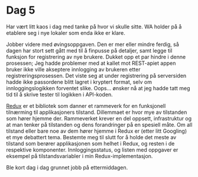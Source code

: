 # Dag 5

Har vært litt kaos i dag med tanke på hvor
vi skulle sitte. WA holder på å etablere seg i nye lokaler som enda ikke er
klare.

Jobber videre med øvingsoppgaven. Den er mer eller mindre ferdig, så dagen har
stort sett gått med til å finpusse på detaljer, samt legge til funksjon for
registrering av nye brukere. Dukket opp et par hindre i denne prosessen; Jeg
hadde problemer med at kallet mot REST-apiet appen bruker ikke ville akseptere
innlogging av brukeren etter registreringsprosessen. Det viste seg at under
registrering på serversiden hadde ikke passordene blitt lagret i kryptert format,
selv om innloggingslogikken forventet slike. Oops... ønsker nå at jeg hadde tatt meg
tid til å skrive tester til logikken i API-koden.

[Redux](http://redux.js.org) er et bibliotek som danner et rammeverk for en funksjonell tilnærming til
applikasjoners tilstand. Dillemmaet er hvor mye av tilstanden som hører hjemme der.
Rammeverket krever en del oppsett, infrastruktur og at man tenker på tilstanden og
dens forandringer på en spesiell måte. Om all tilstand eller bare noe av dem hører hjemme
i Redux er (etter litt Googling) et mye debattert tema. Bestemte meg til slutt
for å holde det meste av tilstand som berører applikasjonen som helhet i Redux, og
resten i de respektive komponenter. Innloggingsstatus, og listen med oppgaver er
eksempel på tilstandsvariabler i min Redux-implementasjon.

Ble kort dag i dag grunnet jobb på ettermiddagen.
